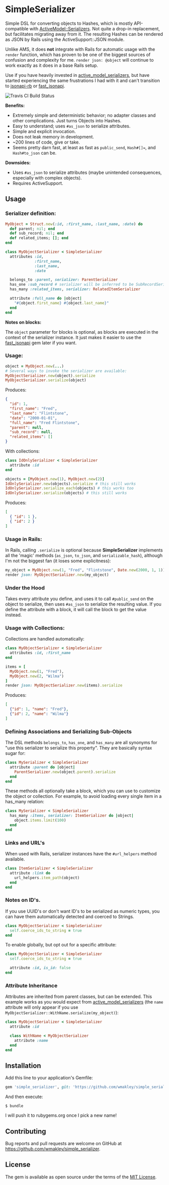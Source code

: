 # SimpleSerializer

Simple DSL for converting objects to Hashes, which is mostly API-compatible with
[ActiveModel::Serializers](https://github.com/rails-api/active_model_serializers).
Not quite a drop-in replacement, but facilitates migrating away from it.
The resulting Hashes can be rendered as JSON by Rails using the ActiveSupport::JSON
module.

Unlike AMS, it does **not** integrate with Rails for automatic usage with the `render` function,
which has proven to be one of the biggest sources of confusion and complexity for me.
`render json: @object` will continue to work exactly as it does in a base Rails setup.

Use if you have heavily invested in [active_model_serializers](https://github.com/rails-api/active_model_serializers), but have started experiencing the same frustrations I had with it and can't transition to [jsonapi-rb](http://jsonapi-rb.org/) or [fast_jsonapi](https://github.com/Netflix/fast_jsonapi).

![Travis CI Build Status](https://travis-ci.org/wmakley/simple_serializer.svg?branch=master)

**Benefits:**

* Extremely simple and deterministic behavior; no adapter classes and other complications. Just turns Objects into Hashes.
* Easy to understand; uses `#as_json` to serialize attributes.
* Simple and explicit invocation.
* Does not leak memory in development.
* ~200 lines of code, give or take.
* Seems pretty darn fast, at least as fast as `public_send`, `Hash#[]=`, and `Hash#to_json` can be.

**Downsides:**

* Uses `#as_json` to serialize attributes (maybe unintended consequences, especially with complex objects).
* Requires ActiveSupport.

## Usage

### Serializer definition:

```ruby
MyObject = Struct.new(:id, :first_name, :last_name, :date) do
  def parent; nil; end
  def sub_record; nil; end
  def related_items; []; end
end

class MyObjectSerializer < SimpleSerializer
  attributes :id,
             :first_name,
             :last_name,
             :date

  belongs_to :parent, serializer: ParentSerializer
  has_one :sub_record # serializer will be inferred to be SubRecordSerializer
  has_many :related_items, serializer: RelatedItemSerializer

  attribute :full_name do |object|
    "#{object.first_name} #{object.last_name}"
  end
end
```

**Notes on blocks:**

The `object` parameter for blocks is optional, as blocks are executed
in the context of the serializer instance. It just makes it easier
to use the [fast_jsonapi](https://github.com/Netflix/fast_jsonapi) gem later if you want.

### Usage:

```ruby
object = MyObject.new(...)
# Several ways to invoke the serializer are available:
MyObjectSerializer.new(object).serialize
MyObjectSerializer.serialize(object)
```

Produces:

```json
{
  "id": 1,
  "first_name": "Fred",
  "last_name": "Flintstone",
  "date": "2000-01-01",
  "full_name": "Fred Flintstone",
  "parent": null,
  "sub_record": null,
  "related_items": []
}
```

With collections:

```ruby
class IdOnlySerializer < SimpleSerializer
  attribute :id
end

objects = [MyObject.new(1), MyObject.new(2)]
IdOnlySerializer.new(objects).serialize # this still works
IdOnlySerializer.serialize_each(objects) # this works too
IdOnlySerializer.serialize(objects) # this still works
```

Produces:

```json
[
  { "id": 1 },
  { "id": 2 }
]
```

### Usage in Rails:

In Rails, calling `.serialize` is optional because **SimpleSerializer** implements all the 'magic' methods (`as_json`, `to_json`, and `serializable_hash`), although I'm not the biggest fan (it loses some explicitness):

```ruby
my_object = MyObject.new(1, "Fred", "Flintstone", Date.new(2000, 1, 1))
render json: MyObjectSerializer.new(my_object)
```

### Under the Hood

Takes every attribute you define, and uses it to call `#public_send` on the object to serialize,
then uses `#as_json` to serialize the resulting value. If you define the attribute with a block, it will call the block to get the value instead.

### Usage with Collections:

Collections are handled automatically:

```ruby
class MyObjectSerializer < SimpleSerializer
  attributes :id, :first_name
end

items = [
  MyObject.new(1, "Fred"),
  MyObject.new(2, "Wilma")
]
render json: MyObjectSerializer.new(items).serialize
```

Produces:

```json
[
  {"id": 1, "name": "Fred"},
  {"id": 2, "name": "Wilma"}
]
```

### Defining Associations and Serializing Sub-Objects

The DSL methods `belongs_to`, `has_one`, and `has_many` are all synonyms for "use this serializer to serialize this property". They are basically syntax sugar for:

```ruby
class MySerializer < SimpleSerializer
  attribute :parent do |object|
    ParentSerializer.new(object.parent).serialize
  end
end
```

These methods all optionally take a block, which you can use to customize the
object or collection. For example, to avoid loading every single item in a
has_many relation:

```ruby
class MySerializer < SimpleSerializer
  has_many :items, serializer: ItemSerializer do |object|
    object.items.limit(100)
  end
end
```

### Links and URL's

When used with Rails, serializer instances have the `#url_helpers`
method available.


```ruby
class ItemSerializer < SimpleSerializer
  attribute :link do
    url_helpers.item_path(object)
  end
end
```

### Notes on ID's.

If you use UUID's or don't want ID's to be serialized as numeric types,
you can have them automatically detected and coerced to Strings.

```ruby
class MyObjectSerializer < SimpleSerializer
  self.coerce_ids_to_string = true
end
```

To enable globally, but opt out for a specific attribute:

```ruby
class MyObjectSerializer < SimpleSerializer
  self.coerce_ids_to_string = true

  attribute :id, is_id: false
end
```

### Attribute Inheritance

Attributes are inherited from parent classes, but can be extended.
This example works as you would expect from [active_model_serializers](https://github.com/rails-api/active_model_serializers)
(the `name` attribute will only appear if you use `MyObjectSerializer::WithName.serialize(my_object)`):

```ruby
class MyObjectSerializer < SimpleSerializer
  attribute :id

  class WithName < MyObjectSerializer
    attribute :name
  end
end
```


## Installation

Add this line to your application's Gemfile:

```ruby
gem 'simple_serializer', git: 'https://github.com/wmakley/simple_serializer.git'
```

And then execute:

    $ bundle

I will push it to rubygems.org once I pick a new name!

## Contributing

Bug reports and pull requests are welcome on GitHub at https://github.com/wmakley/simple_serializer.

## License

The gem is available as open source under the terms of the [MIT License](https://opensource.org/licenses/MIT).
